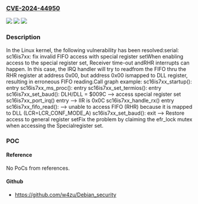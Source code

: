 ### [CVE-2024-44950](https://cve.mitre.org/cgi-bin/cvename.cgi?name=CVE-2024-44950)
![](https://img.shields.io/static/v1?label=Product&message=Linux&color=blue)
![](https://img.shields.io/static/v1?label=Version&message=dfeae619d781%3C%20cc6a3f35bc9b%20&color=brighgreen)
![](https://img.shields.io/static/v1?label=Vulnerability&message=n%2Fa&color=brighgreen)

### Description

In the Linux kernel, the following vulnerability has been resolved:serial: sc16is7xx: fix invalid FIFO access with special register setWhen enabling access to the special register set, Receiver time-out andRHR interrupts can happen. In this case, the IRQ handler will try to readfrom the FIFO thru the RHR register at address 0x00, but address 0x00 ismapped to DLL register, resulting in erroneous FIFO reading.Call graph example:    sc16is7xx_startup(): entry    sc16is7xx_ms_proc(): entry    sc16is7xx_set_termios(): entry    sc16is7xx_set_baud(): DLH/DLL = $009C --> access special register set    sc16is7xx_port_irq() entry            --> IIR is 0x0C    sc16is7xx_handle_rx() entry    sc16is7xx_fifo_read(): --> unable to access FIFO (RHR) because it is                               mapped to DLL (LCR=LCR_CONF_MODE_A)    sc16is7xx_set_baud(): exit --> Restore access to general register setFix the problem by claiming the efr_lock mutex when accessing the Specialregister set.

### POC

#### Reference
No PoCs from references.

#### Github
- https://github.com/w4zu/Debian_security

